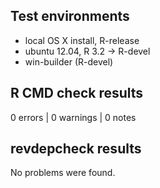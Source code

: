 
## Test environments

* local OS X install, R-release
* ubuntu 12.04, R 3.2 -> R-devel
* win-builder (R-devel)

## R CMD check results

0 errors | 0 warnings | 0 notes

## revdepcheck results

No problems were found.
